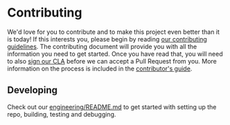 # Contributing

We'd love for you to contribute and to make this project even better than it is today! If this interests you, please begin by reading [our contributing guidelines](https://github.com/DurandalProject/about/blob/master/CONTRIBUTING.md). The contributing document will provide you with all the information you need to get started. Once you have read that, you will need to also [sign our CLA](http://goo.gl/forms/dI8QDDSyKR) before we can accept a Pull Request from you. More information on the process is included in the [contributor's guide](https://github.com/DurandalProject/about/blob/master/CONTRIBUTING.md).

## Developing

Check out our [engineering/README.md](engineering/README.md) to get started with setting up the repo, building, testing and debugging.

